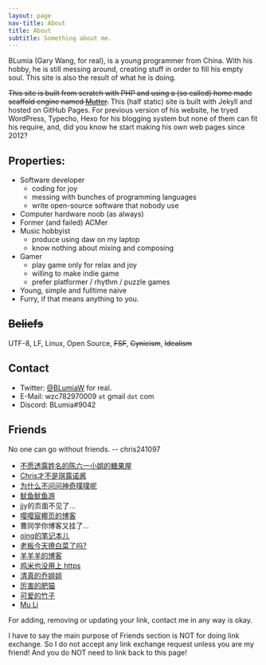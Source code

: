 ```yaml
---
layout: page
nav-title: About
title: About
subtitle: Something about me.
---
```


BLumia (Gary Wang, for real), is a young programmer from China. With his hobby, he is still messing around, creating stuff in order to fill his empty soul. This site is also the result of what he is doing.

~~This site is built from scratch with PHP and using a (so called) home made scaffold engine named [Mutter](https://github.com/BLumia/Mutter).~~ This (half static) site is built with Jekyll and hosted on GitHub Pages. For previous version of his website, he tryed WordPress, Typecho, Hexo for his blogging system but none of them can fit his require, and, did you know he start making his own web pages since 2012?

## Properties:

 - Software developer
   * coding for joy
   * messing with bunches of programming languages
   * write open-source software that nobody use
 - Computer hardware noob (as always)
 - Former (and failed) ACMer
 - Music hobbyist
   * produce using daw on my laptop
   * know nothing about mixing and composing
 - Gamer
   * play game only for relax and joy
   * willing to make indie game
   * prefer platformer / rhythm / puzzle games
 - Young, simple and fulltime naive
 - Fu<span style="font-size: 0;">Seems chrome and firefox now can search with comment and empty span now. But why are you reading this 'hidden' text?</span>rry, if that means anything to you.
 
## ~~Beliefs~~

UTF-8, LF, Linux, Open Source, ~~FSF~~, ~~Cynicism~~, ~~Idealism~~

## Contact

 - Twitter: [@BLumiaW](https://twitter.com/BLumiaW) for real.
 - E-Mail: wzc782970009 `at` gmail `dot` com
 - Discord: BLumia#9042

## Friends

No one can go without friends. -- chris241097

 - [不愿透露姓名的陈六一小姐的糖果屋](https://blog.61dpi.com/)
 - [Chris才不是琪露诺酱](https://chrisoft.org)
 - [为什么不问问神奇噗噗呢](https://ikirby.me/)
 - [鱿鱼鱿鱼游](https://lowsfish.com/)
 - jjy的页面不见了...
 - [嘤嘤宸椰页的博客](https://yyc12345.github.io/MyBlog/)
 - 曹同学你博客又挂了...
 - [oing的笔记本儿](https://oing9179.github.io/blog/)
 - [老板今天撩白菜了吗?](https://jxpxxzj.oschina.io/)
 - [羊羊羊的博客](https://robwolver.github.io/)
 - [鸡米也没用上 https](http://un1c0de.xyz/)
 - [清真的乔姐姐](https://blog.nanpuyue.com/)
 - [厉害的肥猫](https://blog.felixc.at/)
 - [可爱的竹子](https://blog.justforlxz.com/)
 - [Mu Li](https://touwoyimuli.github.io/)

For adding, removing or updating your link, contact me in any way is okay.

I have to say the main purpose of Friends section is NOT for doing link exchange. So I do not accept any link exchange request unless you are my friend! And you do NOT need to link back to this page!
